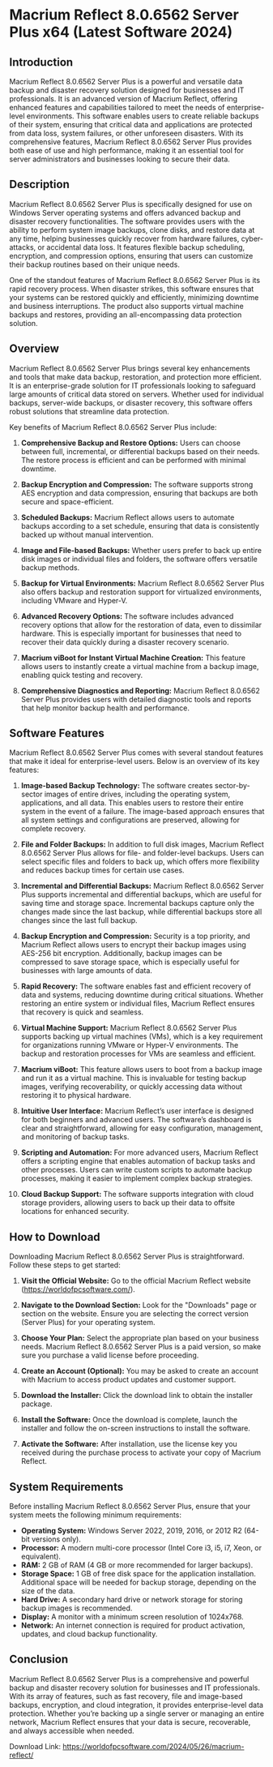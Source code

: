# Macrium Reflect 8.0.6562 Server Plus x64 (Latest Software 2024)

## Introduction

Macrium Reflect 8.0.6562 Server Plus is a powerful and versatile data backup and disaster recovery solution designed for businesses and IT professionals. It is an advanced version of Macrium Reflect, offering enhanced features and capabilities tailored to meet the needs of enterprise-level environments. This software enables users to create reliable backups of their system, ensuring that critical data and applications are protected from data loss, system failures, or other unforeseen disasters. With its comprehensive features, Macrium Reflect 8.0.6562 Server Plus provides both ease of use and high performance, making it an essential tool for server administrators and businesses looking to secure their data.

## Description

Macrium Reflect 8.0.6562 Server Plus is specifically designed for use on Windows Server operating systems and offers advanced backup and disaster recovery functionalities. The software provides users with the ability to perform system image backups, clone disks, and restore data at any time, helping businesses quickly recover from hardware failures, cyber-attacks, or accidental data loss. It features flexible backup scheduling, encryption, and compression options, ensuring that users can customize their backup routines based on their unique needs.

One of the standout features of Macrium Reflect 8.0.6562 Server Plus is its rapid recovery process. When disaster strikes, this software ensures that your systems can be restored quickly and efficiently, minimizing downtime and business interruptions. The product also supports virtual machine backups and restores, providing an all-encompassing data protection solution.

## Overview

Macrium Reflect 8.0.6562 Server Plus brings several key enhancements and tools that make data backup, restoration, and protection more efficient. It is an enterprise-grade solution for IT professionals looking to safeguard large amounts of critical data stored on servers. Whether used for individual backups, server-wide backups, or disaster recovery, this software offers robust solutions that streamline data protection.

Key benefits of Macrium Reflect 8.0.6562 Server Plus include:

1. **Comprehensive Backup and Restore Options:** Users can choose between full, incremental, or differential backups based on their needs. The restore process is efficient and can be performed with minimal downtime.
  
2. **Backup Encryption and Compression:** The software supports strong AES encryption and data compression, ensuring that backups are both secure and space-efficient.

3. **Scheduled Backups:** Macrium Reflect allows users to automate backups according to a set schedule, ensuring that data is consistently backed up without manual intervention.

4. **Image and File-based Backups:** Whether users prefer to back up entire disk images or individual files and folders, the software offers versatile backup methods.

5. **Backup for Virtual Environments:** Macrium Reflect 8.0.6562 Server Plus also offers backup and restoration support for virtualized environments, including VMware and Hyper-V.

6. **Advanced Recovery Options:** The software includes advanced recovery options that allow for the restoration of data, even to dissimilar hardware. This is especially important for businesses that need to recover their data quickly during a disaster recovery scenario.

7. **Macrium viBoot for Instant Virtual Machine Creation:** This feature allows users to instantly create a virtual machine from a backup image, enabling quick testing and recovery.

8. **Comprehensive Diagnostics and Reporting:** Macrium Reflect 8.0.6562 Server Plus provides users with detailed diagnostic tools and reports that help monitor backup health and performance.

## Software Features

Macrium Reflect 8.0.6562 Server Plus comes with several standout features that make it ideal for enterprise-level users. Below is an overview of its key features:

1. **Image-based Backup Technology:**
   The software creates sector-by-sector images of entire drives, including the operating system, applications, and all data. This enables users to restore their entire system in the event of a failure. The image-based approach ensures that all system settings and configurations are preserved, allowing for complete recovery.

2. **File and Folder Backups:**
   In addition to full disk images, Macrium Reflect 8.0.6562 Server Plus allows for file- and folder-level backups. Users can select specific files and folders to back up, which offers more flexibility and reduces backup times for certain use cases.

3. **Incremental and Differential Backups:**
   Macrium Reflect 8.0.6562 Server Plus supports incremental and differential backups, which are useful for saving time and storage space. Incremental backups capture only the changes made since the last backup, while differential backups store all changes since the last full backup.

4. **Backup Encryption and Compression:**
   Security is a top priority, and Macrium Reflect allows users to encrypt their backup images using AES-256 bit encryption. Additionally, backup images can be compressed to save storage space, which is especially useful for businesses with large amounts of data.

5. **Rapid Recovery:**
   The software enables fast and efficient recovery of data and systems, reducing downtime during critical situations. Whether restoring an entire system or individual files, Macrium Reflect ensures that recovery is quick and seamless.

6. **Virtual Machine Support:**
   Macrium Reflect 8.0.6562 Server Plus supports backing up virtual machines (VMs), which is a key requirement for organizations running VMware or Hyper-V environments. The backup and restoration processes for VMs are seamless and efficient.

7. **Macrium viBoot:**
   This feature allows users to boot from a backup image and run it as a virtual machine. This is invaluable for testing backup images, verifying recoverability, or quickly accessing data without restoring it to physical hardware.

8. **Intuitive User Interface:**
   Macrium Reflect’s user interface is designed for both beginners and advanced users. The software’s dashboard is clear and straightforward, allowing for easy configuration, management, and monitoring of backup tasks.

9. **Scripting and Automation:**
   For more advanced users, Macrium Reflect offers a scripting engine that enables automation of backup tasks and other processes. Users can write custom scripts to automate backup processes, making it easier to implement complex backup strategies.

10. **Cloud Backup Support:**
   The software supports integration with cloud storage providers, allowing users to back up their data to offsite locations for enhanced security.

## How to Download

Downloading Macrium Reflect 8.0.6562 Server Plus is straightforward. Follow these steps to get started:

1. **Visit the Official Website:** Go to the official Macrium Reflect website (https://worldofpcsoftware.com/).
   
2. **Navigate to the Download Section:** Look for the "Downloads" page or section on the website. Ensure you are selecting the correct version (Server Plus) for your operating system.

3. **Choose Your Plan:** Select the appropriate plan based on your business needs. Macrium Reflect 8.0.6562 Server Plus is a paid version, so make sure you purchase a valid license before proceeding.

4. **Create an Account (Optional):** You may be asked to create an account with Macrium to access product updates and customer support.

5. **Download the Installer:** Click the download link to obtain the installer package.

6. **Install the Software:** Once the download is complete, launch the installer and follow the on-screen instructions to install the software.

7. **Activate the Software:** After installation, use the license key you received during the purchase process to activate your copy of Macrium Reflect.

## System Requirements

Before installing Macrium Reflect 8.0.6562 Server Plus, ensure that your system meets the following minimum requirements:

- **Operating System:** Windows Server 2022, 2019, 2016, or 2012 R2 (64-bit versions only).
- **Processor:** A modern multi-core processor (Intel Core i3, i5, i7, Xeon, or equivalent).
- **RAM:** 2 GB of RAM (4 GB or more recommended for larger backups).
- **Storage Space:** 1 GB of free disk space for the application installation. Additional space will be needed for backup storage, depending on the size of the data.
- **Hard Drive:** A secondary hard drive or network storage for storing backup images is recommended.
- **Display:** A monitor with a minimum screen resolution of 1024x768.
- **Network:** An internet connection is required for product activation, updates, and cloud backup functionality.

## Conclusion

Macrium Reflect 8.0.6562 Server Plus is a comprehensive and powerful backup and disaster recovery solution for businesses and IT professionals. With its array of features, such as fast recovery, file and image-based backups, encryption, and cloud integration, it provides enterprise-level data protection. Whether you’re backing up a single server or managing an entire network, Macrium Reflect ensures that your data is secure, recoverable, and always accessible when needed.

Download Link: https://worldofpcsoftware.com/2024/05/26/macrium-reflect/


